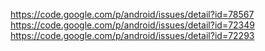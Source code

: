 https://code.google.com/p/android/issues/detail?id=78567
https://code.google.com/p/android/issues/detail?id=72349
https://code.google.com/p/android/issues/detail?id=72293